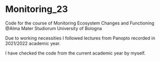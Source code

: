 # Monitoring_23

Code for the course of Monitoring Ecosystem Changes and Functioning @Alma Mater Studiorum University of Bologna

Due to working necessities I followed lectures from Panopto recorded in 2021/2022 academic year.

I have checked the code from the current academic year by myself.
